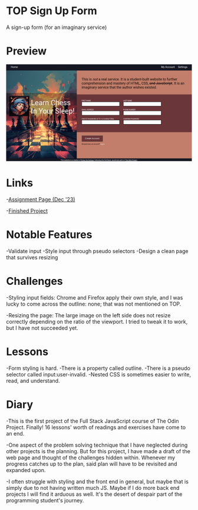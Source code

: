 # TOP Sign Up Form
A sign-up form (for an imaginary service)

# Preview

<div align="center">
    <img src="./images/preview.png">
</div>

# Links

-[Assignment Page (Dec '23)](https://www.theodinproject.com/lessons/node-path-intermediate-html-and-css-sign-up-form)

-[Finished Project](https://erreurdesyntaxe.github.io/sign-up-form/)

# Notable Features

-Validate input
-Style input through pseudo selectors
-Design a clean page that survives resizing

# Challenges

-Styling input fields: Chrome and Firefox apply their own style, and I was lucky
to come across the outline: none; that was not mentioned on TOP.

-Resizing the page: The large image on the left side does not resize correctly 
depending on the ratio of the viewport. I tried to tweak it to work, but I have
not succeeded yet.

# Lessons

-Form styling is hard. 
-There is a property called outline.
-There is a pseudo selector called input:user-invalid.
-Nested CSS is sometimes easier to write, read, and understand.

# Diary

-This is the first project of the Full Stack JavaScript course of The Odin
Project. Finally! 16 lessons' worth of readings and exercises have come to 
an end. 

-One aspect of the problem solving technique that I have neglected during other 
projects is the planning. But for this project, I have made a draft of the 
web page and thought of the challenges hidden within. Whenever my progress 
catches up to the plan, said plan will have to be revisited and expanded upon. 

-I often struggle with styling and the front end in general, but maybe that is
simply due to not having written much JS. Maybe if I do more back end projects
I will find it arduous as well. It's the desert of despair part of the 
programming student's journey.